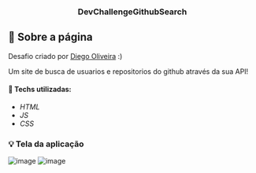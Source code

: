 <h3 align="center">
  DevChallengeGithubSearch
</h3>

## :rocket: Sobre a página

Desafio criado por  <a href="https://www.linkedin.com/in/diego-de-oliveira-brito/">Diego Oliveira</a> :)

Um site de busca de usuarios e repositorios do github através da sua API!

#### :wrench: Techs utilizadas:
* _HTML_
* _JS_
* _CSS_

### :bulb: Tela da aplicação

![image](https://github.com/JonanthaW/Projeto-DevChallengeGithubSearch/blob/main/assets/example1.jpg)
![image](https://github.com/JonanthaW/Projeto-DevChallengeGithubSearch/blob/main/assets/example2.jpg)
